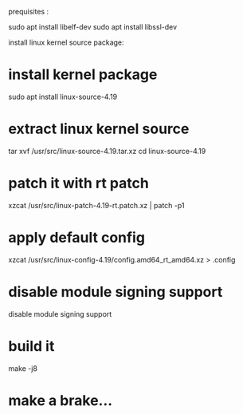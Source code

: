 prequisites :

sudo apt install libelf-dev
sudo apt install libssl-dev

install linux kernel source package:
# install kernel package
sudo apt install linux-source-4.19
# extract linux kernel source
tar xvf /usr/src/linux-source-4.19.tar.xz
cd linux-source-4.19
# patch it with rt patch
xzcat /usr/src/linux-patch-4.19-rt.patch.xz | patch -p1
# apply default config
xzcat /usr/src/linux-config-4.19/config.amd64_rt_amd64.xz > .config
# disable module signing support
disable module signing support
# build it
make -j8
# make a brake...

